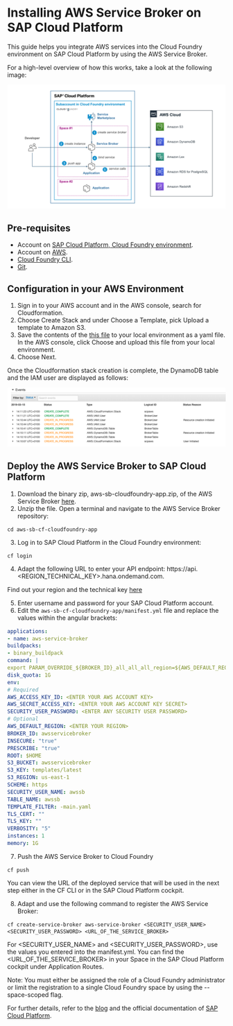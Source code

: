# Installing AWS Service Broker on SAP Cloud Platform
This guide helps you integrate AWS services into the Cloud Foundry environment on SAP Cloud Platform by using the AWS Service Broker.

For a high-level overview of how this works, take a look at the following image:

![SCP AWS Service Broker integration](/docs/images/scp-aws-service-broker.png)

## Pre-requisites

* Account on [SAP Cloud Platform, Cloud Foundry environment](https://cloudplatform.sap.com/index.html).
* Account on [AWS](https://aws.amazon.com/free/?awsf.Free%20Tier%20Types=*all&all-free-tier.sort-by=item.additionalFields.SortRank&all-free-tier.sort-order=asc#featured).
* [Cloud Foundry CLI](https://help.sap.com/viewer/e275296cbb1e4d5886fa38a2a2c78c06/Cloud/en-US/4a8eb630c2734c01a25090c51d48102b.html).
* [Git](https://git-scm.com/book/en/v2/Getting-Started-Installing-Git).

## Configuration in your AWS Environment

1. Sign in to your AWS account and in the AWS console, search for Cloudformation.
3. Choose Create Stack and under Choose a Template, pick Upload a template to Amazon S3.
4. Save the contents of the [this file](https://github.com/awslabs/aws-servicebroker/blob/master/setup/prerequisites.yaml) to your local environment as a yaml file. In the AWS console, click Choose and upload this file from your local environment.
5. Choose Next.

Once the Cloudformation stack creation is complete, the DynamoDB table and the IAM user are displayed as follows:

![AWS Cloudformation Stack](/docs/images/aws-cloudformation.png)

## Deploy the AWS Service Broker to SAP Cloud Platform

1. Download the binary zip, aws-sb-cloudfoundry-app.zip, of the AWS Service Broker [here](https://github.com/awslabs/aws-servicebroker/releases).
2. Unzip the file. Open a terminal and navigate to the AWS Service Broker repository:
```
cd aws-sb-cf-cloudfoundry-app
```
3. Log in to SAP Cloud Platform in the Cloud Foundry environment:
```
cf login
```
4. Adapt the following URL to enter your API endpoint:
https://api.<REGION_TECHNICAL_KEY>.hana.ondemand.com.

Find out your region and the technical key [here](https://help.sap.com/viewer/65de2977205c403bbc107264b8eccf4b/Cloud/en-US/350356d1dc314d3199dca15bd2ab9b0e.html#loiof344a57233d34199b2123b9620d0bb41)

5. Enter username and password for your SAP Cloud Platform account.
6. Edit the `aws-sb-cf-cloudfoundry-app/manifest.yml` file and replace the values within the angular brackets:
```yaml
applications:
- name: aws-service-broker
buildpacks:
- binary_buildpack
command: |
export PARAM_OVERRIDE_${BROKER_ID}_all_all_all_region=${AWS_DEFAULT_REGION} ; ./cfnsb --logtostderr --prescribeOverrides=${PRESCRIBE} --v=${VERBOSITY} --brokerId=${BROKER_ID} --enableBasicAuth=true --insecure=${INSECURE} --port=${PORT} --region=${AWS_DEFAULT_REGION} --s3Bucket=${S3_BUCKET} --s3Key=${S3_KEY} --s3Region=${S3_REGION} --tableName=${TABLE_NAME} --templateFilter=${TEMPLATE_FILTER} --tlsCert=${TLS_CERT} --tlsKey=${TLS_KEY}
disk_quota: 1G
env:
# Required
AWS_ACCESS_KEY_ID: <ENTER YOUR AWS ACCOUNT KEY>
AWS_SECRET_ACCESS_KEY: <ENTER YOUR AWS ACCOUNT KEY SECRET> 
SECURITY_USER_PASSWORD: <ENTER ANY SECURITY USER PASSWORD>
# Optional
AWS_DEFAULT_REGION: <ENTER YOUR REGION>
BROKER_ID: awsservicebroker
INSECURE: "true"
PRESCRIBE: "true"
ROOT: $HOME
S3_BUCKET: awsservicebroker
S3_KEY: templates/latest
S3_REGION: us-east-1
SCHEME: https
SECURITY_USER_NAME: awssb
TABLE_NAME: awssb
TEMPLATE_FILTER: -main.yaml
TLS_CERT: ""
TLS_KEY: ""
VERBOSITY: "5"
instances: 1
memory: 1G
```
7. Push the AWS Service Broker to Cloud Foundry
```
cf push
```
You can view the URL of the deployed service that will be used in the next step either in the CF CLI or in the SAP Cloud Platform cockpit.

8. Adapt and use the following command to register the AWS Service Broker:
```
cf create-service-broker aws-service-broker <SECURITY_USER_NAME> <SECURITY_USER_PASSWORD> <URL_OF_THE_SERVICE_BROKER>
```
For <SECURITY_USER_NAME> and <SECURITY_USER_PASSWORD>, use the values you entered into the manifest.yml. You can find the <URL_OF_THE_SERVICE_BROKER> in your Space in the SAP Cloud Platform cockpit under Application Routes.

Note: You must either be assigned the role of a Cloud Foundry administrator or limit the registration to a single Cloud Foundry space by using the --space-scoped flag.

For further details, refer to the [blog](https://blogs.sap.com/2019/06/04/how-to-consume-aws-services-on-sap-cloud-platform/) and the official documentation of [SAP Cloud Platform](https://help.sap.com/viewer/a7e6a78032b6488e98a39f4e9ab3b241/Cloud/en-US).